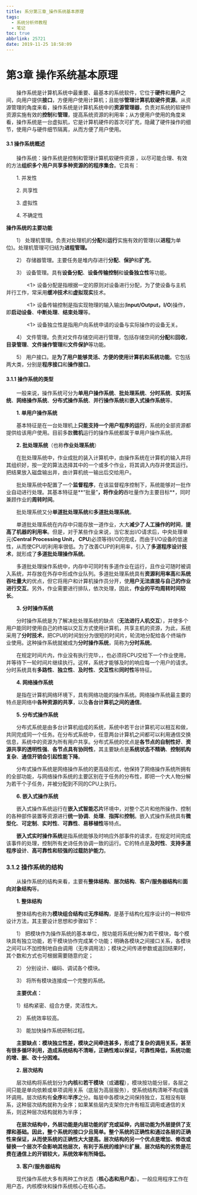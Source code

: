 ```yaml
---
title: 系分第三章_操作系统基本原理
tags:
  - 系统分析师教程
  - 笔记
toc: true
abbrlink: 25721
date: 2019-11-25 18:58:09
---
```


# 第3章 操作系统基本原理

&emsp;&emsp;操作系统是计算机系统中最重要、最基本的系统软件，它位于**硬件**和**用户**之间，向用户提供**接口**，方便用户使用计算机；且能够**管理计算机软硬件资源**。<!--more-->从资源管理的角度来看，操作系统是计算机系统中的**资源管理器**，负责对系统的软硬件资源实施有效的**控制**和**管理**，提高系统资源的利用率；从方便用户使用的角度来看，操作系统是一台虚拟机，它是计算机硬件的首次可扩充，隐藏了硬件操作的细节，使用户与硬件细节隔离，从而方便了用户使用。

#### 3.1  操作系统概述

&emsp;&emsp;操作系统：操作系统是控制和管理计算机软硬件资源 ，以尽可能合理、有效的方法**组织多个用户共享多种资源的的程序集合**。它具有：

&emsp;&emsp;1. 并发性

&emsp;&emsp;2. 共享性

&emsp;&emsp;3. 虚拟性

&emsp;&emsp;4. 不确定性

**操作系统的主要功能**

&emsp;&emsp;1） 处理机管理。负责对处理机的**分配**和**运行**实施有效的管理(以**进程**为单位)。处理机管理可归结为**进程管理。**

&emsp;&emsp;2） 存储器管理。主要任务是堆内存进行**分配**、**保护**和**扩充**。

&emsp;&emsp;3） 设备管理。具有**设备分配**、**设备传输控制**和**设备独立性**等功能。

&emsp;&emsp;&emsp;&emsp;<1>&nbsp;设备分配是指根据一定的原则对设备进行分配，为了使设备与主机并行工作，常采用**缓冲技术**和**虚拟现实**技术。

&emsp;&emsp;&emsp;&emsp;<1>&nbsp;设备传输控制是指实现物理的输入输出(**Input/Output，I/O**)操作，即**启动设备**、**中断处理**、**结束处理**等。

&emsp;&emsp;&emsp;&emsp;<1>&nbsp;设备独立性是指用户向系统申请的设备与实际操作的设备无关。

&emsp;&emsp;4） 文件管理。负责对文件存储空间进行管理，包括存储空间的**分配**和**回收**，**目录管理**、**文件操作管理**和**文件保护**等功能。

&emsp;&emsp;5） 用户接口。是**为了用户能够灵活、方便的使用计算机和系统功能**。它包括两大类，分别是**程序接口**和**操作接口**。

#### 3.1.1  操作系统的类型

&emsp;&emsp;一般来说，操作系统可分为**单用户操作系统**、**批处理系统**、**分时系统**、**实时系统**、**网络操作系统**、**分布式操作系统**、**并行操作系统**和**嵌入式操作系统**等。

&emsp;&emsp;**1. 单用户操作系统**

&emsp;&emsp;基本特征是在一台处理机上**只能支持一个用户程序的运行**，系统的全部资源都提供给该用户使用。目前多数**微机**运行的操作系统都属于单用户操作系统。

&emsp;&emsp;**2. 批处理系统**（也称**作业处理系统**）

&emsp;&emsp;在批处理系统中，作业成批的装入计算机中，由操作系统在计算机的输入井将其组织好，按一定的算法选择其中的一个或多个作业，将其调入内存并使其运行。把结果放入磁盘输出井，由计算机统一输出后交给用户。

&emsp;&emsp;批处理系统中配置了一个**监督程序**，在该监督程序控制下，系统能够对一批作业自动进行处理。其基本特征是**“批量”**，将作业的**吞吐量作为主要目标**，同时兼顾作业的**周转时间**。

&emsp;&emsp;批处理系统又分**单道批处理系统**和**多道批处理系统**。

&emsp;&emsp;单道批处理系统在内存中只能存放一道作业，大大**减少了人工操作的时间**，**提高了机器的利用率**。但是，对于某些作业来说，当它发出I/O请求后，中央处理单元(**Central Processing Unit， CPU**)必须等待I/O的完成，而由于I/O设备的低速性，从而使CPU的利用率很低。为了改善CUP的利用率，引入了**多道程序设计技术**，就形成了**多道批处理操作系统**。

&emsp;&emsp;多道批处理操作系统中，内存中可同时有多道作业在运行，且作业可随时被调入系统，并存放在外存中形成作业队列。多道批处理系统具有**资源利用率高**和**系统吞吐量大**的优点，但它将用户和计算机操作员分开，使**用户无法直接与自己的作业进行交互**。另外，作业需要进行排队，依次处理，因此，**作业的平均周转时间较长**。

&emsp;&emsp;**3. 分时操作系统**

&emsp;&emsp;分时操作系统是为了解决批处理系统的缺点（**无法进行人机交互**），并使多个用户能同时使用自己的终端以交互方式使用计算机，共享主机的资源，为此，系统采用了**分时技术**，把CPU的时间划分为很短的时间片，轮流地分配给各个终端作业使用。这种操作系统就被成为**分时操作系统**，简称为**分时系统**。

&emsp;&emsp;在规定时间片内，作业没有执行完毕，，也必须将CPU交给下一个作业使用，并等待下一轮时间片继续执行。这样，系统才能够及时的响应每一个用户的请求。分时系统具有**多路性**、**独立性**、**及时性**、**交互性**和**同时性**等特征。

&emsp;&emsp;**4. 网络操作系统**

&emsp;&emsp;是指在计算机网络环境下，具有网络功能的操作系统。网络操作系统最主要的特点是网络中**各种资源的共享**，以及**各台计算机之间的通信**。

&emsp;&emsp;**5.  分布式操作系统**

&emsp;&emsp;分布式系统是由多台计算机组成的系统，系统中若干台计算机可以相互和做，共同完成同一个任务。在分布式系统中，任意两台计算机之间都可以利用通信交换信息，系统中的资源为所有用户共享。分布式系统的优点是**各节点的自制性好**、**资源共享的透明性强**、**各节点具有协同性**，其主要缺点是**系统状态不精确**、**控制机构复杂**、**通信开销会引起性能下降**。

&emsp;&emsp;分布式操作系统是网络操作系统的更高级形式，他保持了网络操作系统所拥有的全部功能，与网络操作系统的主要区别在于任务的分布性，即把一个大人物分解为若干个子任务，并被分配到不同的CPU上执行。

&emsp;&emsp;**6. 嵌入式操作系统**

&emsp;&emsp;嵌入式操作系统运行在**嵌入式智能芯片**环境中，对整个芯片和他所操作、控制的各种部件装置等资源进行**统一协调**、**处理**、**指挥**和**控制**。嵌入式操作系统具有**微型化**、**可定制**、**实时性**、**可靠性**、**易移植性**等特点。

&emsp;&emsp;**嵌入式实时操作系统**是指系统能够及时响应外部事件的请求，在规定时间完成该事件的处理，控制所有史诗任务协调一致的运行。它的特点是**及时性**、**支持多道程序设计**、**高可靠性和较强的过载防护能力**。

### 3.1.2 操作系统的结构

&emsp;&emsp;从操作系统的结构来看，主要有**整体结构**、**层次结构**、**客户/服务器结构**和**面向对象结构**等。

&emsp;&emsp;**1. 整体结构**

&emsp;&emsp;整体结构也称为**模块组合结构**或**无序结构**，是基于结构化程序设计的一种软件设计方法，其主要设计思想和步骤如下：

&emsp;&emsp;1） 把模块作为操作系统的基本单位，按功能将系统分解为若干模块，每个模块具有独立功能，若干模块协作完成某个功能；明确各模块之间接口关系，各模块之间可以不加控制地自由调用（无序调用法）；模块之间传递参数或返回结果时，其个数和方式也可根据需要随意约定；

&emsp;&emsp;2） 分别设计、编码、调试各个模块。

&emsp;&emsp;3） 将所有模块连接成一个完整的系统。

&emsp;&emsp;**主要优点：**

&emsp;&emsp;1）结构紧密、组合方便，灵活性大。

&emsp;&emsp;2） 系统效率较高。

&emsp;&emsp;3） 能加快操作系统研制过程。

&emsp;&emsp;**主要缺点：模块独立性差，模块之间牵连甚多，形成了复杂的调用关系，甚至有很多循环利用，造成系统结构不清晰，正确性难以保证，可靠性降低，系统功能的增、删、改十分困难。**

 &emsp;&emsp;**2. 层次结构**

&emsp;&emsp;层次结构将系统划分为**内核**和**若干模块**（或**进程**），模块按功能分层，各层之间只能是单向依赖或单项调用关系（底层为高层服务），使系统结构清晰不构成循环调用。层次结构有**全序**和**半序**之分。每层中各模块之间保持独立，互相没有联系，这种层次结构就称为全序；如果某些层内支架你允许有相互调用或通信的关系，则这种层次结构就称为半序；

&emsp;&emsp;**在层次结构中，外层功能是内层功能的扩充或延伸，内层功能为外层提供了支撑和基础。**因此，整个系统的接口少且简单。整个系统的正确性和通过各层的正确性来保证，从而使系统的正确性大大提高。层次结构的另一个优点是增加、修改或替换一个层次不会影响其他层次，有利于系统的**维护**和**扩展**。**层次结构的劣势是花费在通信上的开销较大，系统效率有所降低。**

&emsp;&emsp;**3. 客户/服务器结构**

&emsp;&emsp;现代操作系统大多有两种工作状态（**核心态和用户态**）。一般应用程序工作在用户态，内核模块和操作系统核心在核心态。





